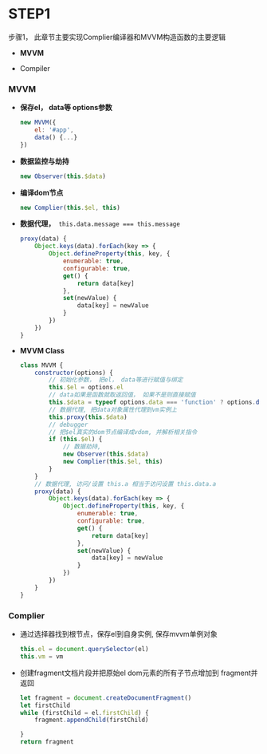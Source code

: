 # STEP1
步骤1， 此章节主要实现Complier编译器和MVVM构造函数的主要逻辑
* **MVVM**

* Compiler



### MVVM

* **保存el， data等 options参数**

  ```js
  new MVVM({
      el: '#app',
      data() {...}
  })
  ```

* **数据监控与劫持**

  ```js
  new Observer(this.$data)
  ```

* **编译dom节点**

  ```js
  new Complier(this.$el, this)
  ```

* **数据代理，**` this.data.message === this.message`

  ```js
  proxy(data) {
      Object.keys(data).forEach(key => {
          Object.defineProperty(this, key, {
              enumerable: true,
              configurable: true,
              get() {
                  return data[key]
              },
              set(newValue) {
                  data[key] = newValue
              }
          })
      })
  }
  ```



* **MVVM Class**

  ```js
  class MVVM {
      constructor(options) {
          // 初始化参数， 把el， data等进行赋值与绑定
          this.$el = options.el
          // data如果是函数就取返回值， 如果不是则直接赋值
          this.$data = typeof options.data === 'function' ? options.data() : options.data
          // 数据代理, 把data对象属性代理到vm实例上
          this.proxy(this.$data)
          // debugger
          // 把$el真实的dom节点编译成vdom, 并解析相关指令
          if (this.$el) {
              // 数据劫持, 
              new Observer(this.$data)
              new Complier(this.$el, this)
          }
      }
      // 数据代理, 访问/设置 this.a 相当于访问设置 this.data.a
      proxy(data) {
          Object.keys(data).forEach(key => {
              Object.defineProperty(this, key, {
                  enumerable: true,
                  configurable: true,
                  get() {
                      return data[key]
                  },
                  set(newValue) {
                      data[key] = newValue
                  }
              })
          })
      }
  }
  ```



### Complier

* 通过选择器找到根节点，保存el到自身实例, 保存mvvm单例对象

  ```js
  this.el = document.querySelector(el)
  this.vm = vm
  ```

* 创建fragment文档片段并把原始el dom元素的所有子节点增加到 fragment并返回

  ```js
  let fragment = document.createDocumentFragment()
  let firstChild
  while (firstChild = el.firstChild) {
      fragment.appendChild(firstChild)
  
  }
  return fragment
  ```


